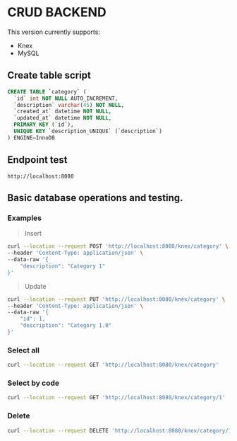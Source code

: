 # CRUD BACKEND

This version currently supports:

- Knex
- MySQL

## Create table script

```sql
CREATE TABLE `category` (
  `id` int NOT NULL AUTO_INCREMENT,
  `description` varchar(45) NOT NULL,
  `created_at` datetime NOT NULL,
  `updated_at` datetime NOT NULL,
  PRIMARY KEY (`id`),
  UNIQUE KEY `description_UNIQUE` (`description`)
) ENGINE=InnoDB
```

## Endpoint test

```
http://localhost:8080
```

## Basic database operations and testing.

### Examples

> Insert

```sh
curl --location --request POST 'http://localhost:8080/knex/category' \
--header 'Content-Type: application/json' \
--data-raw '{
    "description": "Category 1"
}'
```

> Update

```sh
curl --location --request PUT 'http://localhost:8080/knex/category' \
--header 'Content-Type: application/json' \
--data-raw '{
    "id": 1,
    "description": "Category 1.0"
}'
```

### Select all

```sh
curl --location --request GET 'http://localhost:8080/knex/category'
```

### Select by code

```sh
curl --location --request GET 'http://localhost:8080/knex/category/1'
```

### Delete

```sh
curl --location --request DELETE 'http://localhost:8080/knex/category/1'
```
